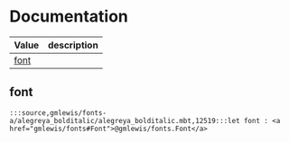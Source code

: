 # Documentation
|Value|description|
|---|---|
|[font](#font)||

## font

```moonbit
:::source,gmlewis/fonts-a/alegreya_bolditalic/alegreya_bolditalic.mbt,12519:::let font : <a href="gmlewis/fonts#Font">@gmlewis/fonts.Font</a>
```

